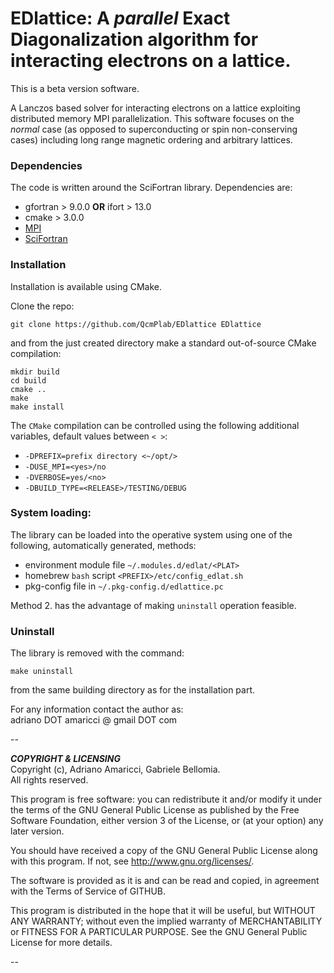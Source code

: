 # EDlattice: A *parallel* Exact Diagonalization algorithm for interacting electrons on a lattice. 

This is a beta version software.

A Lanczos based solver for interacting electrons on a lattice exploiting distributed memory MPI parallelization. This software focuses on the *normal* case (as opposed to superconducting or spin non-conserving cases) including long range magnetic ordering and arbitrary lattices. 

### Dependencies

The code is written around the SciFortran library. Dependencies are:   

* gfortran > 9.0.0 **OR** ifort  > 13.0
* cmake > 3.0.0    
* [MPI](https://github.com/open-mpi/ompi)
* [SciFortran](https://github.com/QcmPlab/SciFortran)


### Installation
Installation is available using CMake.    

Clone the repo:

`git clone https://github.com/QcmPlab/EDlattice EDlattice`

and from the just created directory make a standard out-of-source CMake compilation:

`mkdir build`  
 `cd build`  
`cmake ..`     
`make`     
`make install`   

The `CMake` compilation can be controlled using the following additional variables, default values between `< >`:   

* `-DPREFIX=prefix directory <~/opt/>` 
* `-DUSE_MPI=<yes>/no`  
* `-DVERBOSE=yes/<no> `  
* `-DBUILD_TYPE=<RELEASE>/TESTING/DEBUG`  

### System loading: 

The library can be loaded into the operative system using one of the following, automatically generated, methods:    

* environment module file `~/.modules.d/edlat/<PLAT>`  
* homebrew `bash` script `<PREFIX>/etc/config_edlat.sh`
* pkg-config file in `~/.pkg-config.d/edlattice.pc`


Method 2. has the advantage of making `uninstall` operation feasible. 

### Uninstall

The library is removed with the command:

`make uninstall`

from the same building directory as for the installation part. 



For any information contact the author as:  
adriano DOT amaricci @ gmail DOT com

--

***COPYRIGHT & LICENSING***  
Copyright  (c), Adriano Amaricci, Gabriele Bellomia.  
All rights reserved. 

This program is free software: you can redistribute it and/or modify
it under the terms of the GNU General Public License as published by
the Free Software Foundation, either version 3 of the License, or
(at your option) any later version.

You should have received a copy of the GNU General Public License
along with this program.  If not, see <http://www.gnu.org/licenses/>.

The software is provided as it is and can be read and copied, in agreement with 
the Terms of Service of GITHUB. 

This program is distributed in the hope that it will be useful,
but WITHOUT ANY WARRANTY; without even the implied warranty of
MERCHANTABILITY or FITNESS FOR A PARTICULAR PURPOSE.  See the
GNU General Public License for more details.

--



